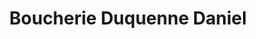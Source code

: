 ---
title: "Boucherie Duquenne Daniel"
url: /ressons-sur-matz/boucherie-duquenne-daniel/
shop: boucherie
---